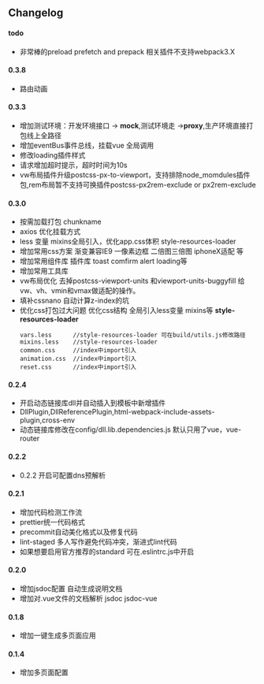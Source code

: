 ## Changelog

#### todo

- 非常棒的preload prefetch and prepack 相关插件不支持webpack3.X

#### 0.3.8

- 路由动画

#### 0.3.3

- 增加测试环境：开发环境接口 -> **mock**,测试环境走 ->**proxy**,生产环境直接打包线上全路径
- 增加eventBus事件总线，挂载vue 全局调用
- 修改loading插件样式
- 请求增加超时提示，超时时间为10s
- vw布局插件升级postcss-px-to-viewport，支持排除node_momdules插件包,rem布局暂不支持可换插件postcss-px2rem-exclude  or px2rem-exclude

#### 0.3.0

- 按需加载打包 chunkname
- axios 优化挂载方式
- less 变量 mixins全局引入，优化app.css体积 style-resources-loader
- 增加常用css方案 渐变兼容IE9 一像素边框 二倍图三倍图 iphoneX适配 等
- 增加常用组件库 插件库 toast comfirm alert loading等
- 增加常用工具库
- vw布局优化  去掉postcss-viewport-units 和viewport-units-buggyfill 给vw、vh、vmin和vmax做适配的操作。
- 填补cssnano 自动计算z-index的坑
- 优化css打包过大问题 优化css结构 全局引入less变量 mixins等  **style-resources-loader**
    ```
    vars.less      //style-resources-loader 可在build/utils.js修改路径
    mixins.less    //style-resources-loader
    common.css     //index中import引入
    animation.css  //index中import引入
    reset.css      //index中import引入
    ```
#### 0.2.4

- 开启动态链接库dll并自动插入到模板中新增插件
- DllPlugin,DllReferencePlugin,html-webpack-include-assets-plugin,cross-env
- 动态链接库修改在config/dll.lib.dependencies.js 默认只用了vue，vue-router
#### 0.2.2

- 0.2.2 开启可配置dns预解析

#### 0.2.1

- 增加代码检测工作流
- prettier统一代码格式
- precommit自动美化格式以及修复代码
- lint-staged 多人写作避免代码冲突，渐进式lint代码
- 如果想要启用官方推荐的standard 可在.eslintrc.js中开启


#### 0.2.0

- 增加jsdoc配置 自动生成说明文档
- 增加对.vue文件的文档解析 jsdoc jsdoc-vue

#### 0.1.8

- 增加一键生成多页面应用

#### 0.1.4

- 增加多页面配置


